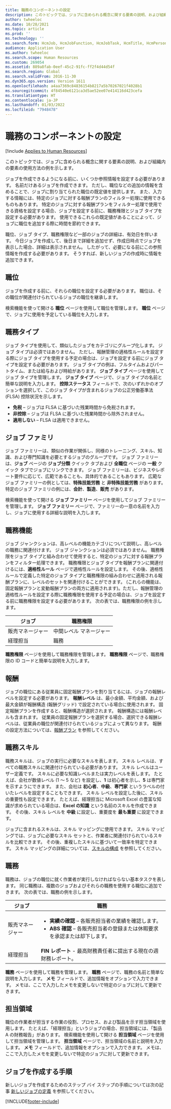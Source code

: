 ```yaml
---
title: 職務のコンポーネントの設定
description: このトピックでは、ジョブに含められる概念に関する要素の説明、および組織内の要素の使用方法の例を示します。
author: twheeloc
ms.date: 10/28/2021
ms.topic: article
ms.prod: ''
ms.technology: ''
ms.search.form: HcmJob, HcmJobFunction, HcmJobTask, HcmTitle, HcmPersonnelManagementWorkspace, HCMJobFamily
audience: Application User
ms.author: twheeloc
ms.search.scope: Human Resources
ms.custom: 269054
ms.assetid: 889a8fab-0eef-45c2-91fc-ff2f4d44d54f
ms.search.region: Global
ms.search.validFrom: 2016-11-30
ms.dyn365.ops.version: Version 1611
ms.openlocfilehash: a4aa7369c84836154b8217a5b70267021f4028b1
ms.sourcegitcommit: 4f84540e6121ca3d5ae52ee07e414116d423cefa
ms.translationtype: HT
ms.contentlocale: ja-JP
ms.lasthandoff: 01/03/2022
ms.locfileid: "7948478"
---
```

# <a name="set-up-the-components-of-a-job"></a>職務のコンポーネントの設定

[!include [Applies to Human Resources](../includes/applies-to-hr.md)]

このトピックでは、ジョブに含められる概念に関する要素の説明、および組織内の要素の使用方法の例を示します。 

ジョブを作成できるようになる前に、いくつか参照情報を設定する必要があります。 名前だけあるジョブを作成できます。 ただし、職位などの追加の情報を含めることで、ジョブに割り当てられた職位の既定値を提供します。 また、入力する情報には、特定のジョブに対する報酬プランのフィルター処理に使用できるものもあります。 特定のジョブに対する報酬プランをフィルター処理で使用できる資格を設定する場合、ジョブを設定する前に、職務権限とジョブ タイプを設定する必要があります。 使用できるこれらの既定値があることによって、ジョブに職位を追加する際に時間を節約できます。 

職位、ジョブ タイプ、職務権限など一部のジョブの詳細は、有効日を伴います。 今日ジョブを作成して、後日まで詳細を追加せず、作成日時点でジョブを表示した場合、詳細は表示されません。 したがって、必要になる前にこの参照情報を作成する必要があります。 そうすれば、新しいジョブの作成時に情報を追加できます。

## <a name="job-titles"></a>職位
ジョブを作成する前に、それらの職位を設定する必要があります。 職位は、その職位が関連付けられているジョブの職位を継承します。 

検索機能を使って開ける **職位** ページを使用して職位を管理します。 **職位** ページで、ジョブに使用を予定している職位を入力します。

## <a name="job-types"></a>職務タイプ
ジョブ タイプを使用して、類似したジョブをカテゴリにグループ化します。 ジョブ タイプは必須ではありません。 ただし、報酬管理の適格性ルールを設定する際にジョブ タイプを使用する予定の場合は、ジョブを設定する前にジョブ タイプを設定する必要があります。 ジョブ タイプの例は、フルタイムおよびパートタイム、または給与および時給があります。 **ジョブ タイプ** ページを使用してジョブ タイプを管理します。 **ジョブ タイプ** ページで、ジョブ タイプの名前と簡単な説明を入力します。 **控除ステータス** フィールドで、次のいずれかのオプションを選択して、このジョブ タイプが含まれるジョブの公正労働基準法 (FLSA) 控除状況を示します。

-   **免税** – ジョブは FLSA に基づいた残業時間から免税されます。
-   **非控除** – ジョブは FLSA に基づいた残業時間から除外されません。
-   **適用しない** – FLSA は適用できません。

## <a name="job-family"></a>ジョブ ファミリ
ジョブ ファミリーは、類似の作業が関係し、同様のトレーニング、スキル、知識、および専門知識を必要とするジョブのグループです。 ジョブ ファミリーは、**ジョブ** ページの **ジョブ分類** クイック タブおよび **全職位** ページの **一般** クイック タブでジョブにリンクできます。 ジョブ ファミリーは、ビジネスやレポート要件に応じて、広範であることも、具体的であることもあります。 広範なジョブ ファミリーの例としては、**特殊技能労務** と **非特殊技能労務** があります。 特定のジョブ ファミリの例には、**会計**、**製造**、**販売** があります。

検索機能を使って開ける **ジョブ ファミリー** ページを使用してジョブ ファミリーを管理します。 **ジョブ ファミリー** ページで、ファミリーの一意の名前を入力し、ジョブに使用する詳細な説明を入力します。

## <a name="job-functions"></a>職務機能
ジョブ ジャンクションは、高レベルの機能カテゴリについて説明し、高レベルの職務に関連付けます。 ジョブ ジャンクションは必須ではありません。 職務権限をジョブ タイプと組み合わせて使用すると、特定のジョブに対する報酬プランをフィルター処理できます。 職務権限とジョブ タイプを報酬プランに関連付けるには、**適格性ルール** ページで適格性ルールを設定します。 その後、適格性ルールで定義した特定のジョブ タイプと職務権限の組み合わせに適用される報酬プランに、レベルのセットを関連付けることができます。 (これらの機能は、固定報酬プランと変動報酬プランの両方に適用されます)。ただし、報酬管理の適格性ルールを設定する際に職務権限を使用する予定の場合は、ジョブを設定する前に職務権限を設定する必要があります。 次の表では、職務権限の例を示します。

| ジョブ           | 職務権限         |
|---------------|----------------------|
| 販売マネージャー | 中間レベル マネージャー    |
| 経理担当    | 職務        |

**職務権限** ページを使用して職務権限を管理します。 **職務権限** ページで、職務権限の ID コードと簡単な説明を入力します。

## <a name="compensation"></a>報酬
ジョブの職位にある従業員に固定報酬プランを割り当てるには、ジョブの報酬レベルを設定する必要があります。 **報酬レベル** は、最小金額、平均金額、および最大金額が報酬構造 (報酬グリッド) で設定されている場合に使用されます。 固定報酬プランを作成すると、報酬構造が選択されます。 報酬構造には報酬レベルも含まれます。 従業員の固定報酬プランを選択する場合、選択できる報酬レベルは、従業員の職位が関連付けられているジョブによって異なります。 報酬の設定方法については、[報酬プラン](hr-compensation-overview.md) を参照してください。

## <a name="job-skills"></a>職務スキル
職務スキルは、ジョブの実行に必要なスキルを表します。 スキル レベルは、すべての職務スキルに関連付けられている必要があります。 スキル レベルはユーザー定義です。 スキルに必要な知識レベルまたは実力レベルを表します。 たとえば、会社が数値レベル (1 ～ 5 など) を設定し、**1** は初心者を示し、**5** は専門家を示すようにできます。 また、会社は **初心者**、**中級**、**専門家** というラベルの付いたレベルを設定することもできます。 スキル レベルを設定した後に、スキルの重要性も設定できます。 たとえば、経理担当に Microsoft Excel の豊富な知識が求められている場合は、**Excel の知識** という名前のスキルを作成できます。 その後、スキル レベルを **中級** に設定し、重要度を **最も重要** に設定できます。

ジョブに含まれるスキルは、スキル マッピングに使用できます。 スキル マッピングでは、ジョブに必要なスキル セットと、作業者に関連付けられているスキルを比較できます。 その後、重複したスキルに基づいて一致率を特定できます。 スキル マッピングの詳細については、[スキルの構成](hr-develop-skills.md) を参照してください。 

## <a name="job-tasks"></a>職務
職務は、ジョブの職位に就く作業者が実行しなければならない基本タスクを表します。 同じ職務は、複数のジョブおよびそれらの職務を使用する職位に追加できます。 次の表では、職務の例を示します。

<table>
<thead>
<tr class="header">
<th>ジョブ</th>
<th>職務</th>
</tr>
</thead>
<tbody>
<tr class="odd">
<td>販売マネージャー</td>
<td><ul>
<li><strong>実績の確認</strong> – 各販売担当者の業績を確認します。</li>
<li><strong>ABS 確認</strong> – 各販売担当者の登録または休暇要求を承認または却下します。</li>
</ul></td>
</tr>
<tr class="even">
<td>経理担当</td>
<td><strong>FIN レポート</strong> - 最高財務責任者に提出する現在の週財務レポート。</td>
</tr>
</tbody>
</table>

**職務** ページを使用して職務を管理します。 **職務** ページで、職務の名前と簡単な説明を入力します。 **メモ** フィールドで、追加情報をオプションで入力できます。 メモは、ここで入力したメモを変更しないで特定のジョブに対して更新できます。

## <a name="areas-of-responsibility"></a>担当領域
職位の作業者が担当する作業の役割、プロセス、および製品を示す担当領域を使用します。 たとえば、「経理担当」というジョブの場合、担当領域には、「製品 A の財務報告」があります。 検索機能を使用して開ける **担当領域** ページを使用して担当領域を管理します。 **担当領域** ページで、担当領域の名前と説明を入力します。 **メモ** フィールドで、追加情報をオプションで入力できます。 メモは、ここで入力したメモを変更しないで特定のジョブに対して更新できます。

## <a name="steps-for-creating-a-job"></a>ジョブを作成する手順
新しいジョブを作成するためのステップ バイ ステップの手順については次の記事 [新しいジョブの定義](./hr-personnel-define-jobs.md) を参照してください。 


[!INCLUDE[footer-include](../includes/footer-banner.md)]
